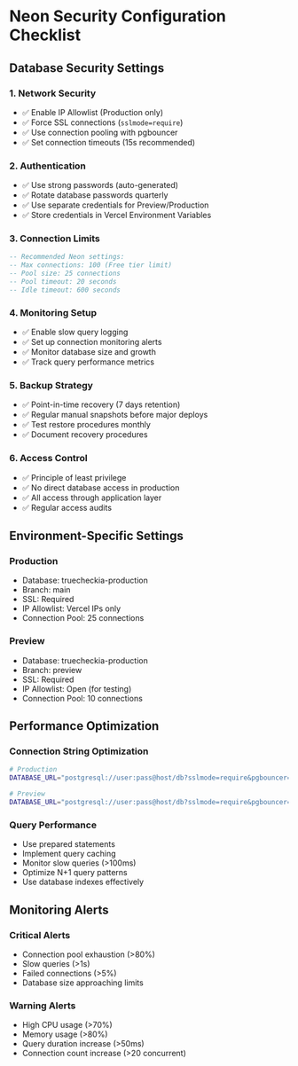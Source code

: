 # Neon Security Configuration Checklist

## Database Security Settings

### 1. Network Security
- ✅ Enable IP Allowlist (Production only)
- ✅ Force SSL connections (`sslmode=require`)
- ✅ Use connection pooling with pgbouncer
- ✅ Set connection timeouts (15s recommended)

### 2. Authentication
- ✅ Use strong passwords (auto-generated)
- ✅ Rotate database passwords quarterly
- ✅ Use separate credentials for Preview/Production
- ✅ Store credentials in Vercel Environment Variables

### 3. Connection Limits
```sql
-- Recommended Neon settings:
-- Max connections: 100 (Free tier limit)
-- Pool size: 25 connections
-- Pool timeout: 20 seconds
-- Idle timeout: 600 seconds
```

### 4. Monitoring Setup
- ✅ Enable slow query logging
- ✅ Set up connection monitoring alerts
- ✅ Monitor database size and growth
- ✅ Track query performance metrics

### 5. Backup Strategy
- ✅ Point-in-time recovery (7 days retention)
- ✅ Regular manual snapshots before major deploys
- ✅ Test restore procedures monthly
- ✅ Document recovery procedures

### 6. Access Control
- ✅ Principle of least privilege
- ✅ No direct database access in production
- ✅ All access through application layer
- ✅ Regular access audits

## Environment-Specific Settings

### Production
- Database: truecheckia-production
- Branch: main
- SSL: Required
- IP Allowlist: Vercel IPs only
- Connection Pool: 25 connections

### Preview
- Database: truecheckia-production
- Branch: preview
- SSL: Required
- IP Allowlist: Open (for testing)
- Connection Pool: 10 connections

## Performance Optimization

### Connection String Optimization
```bash
# Production
DATABASE_URL="postgresql://user:pass@host/db?sslmode=require&pgbouncer=true&connect_timeout=15&pool_timeout=20&application_name=truecheckia-prod"

# Preview
DATABASE_URL="postgresql://user:pass@host/db?sslmode=require&pgbouncer=true&connect_timeout=15&pool_timeout=20&application_name=truecheckia-preview"
```

### Query Performance
- Use prepared statements
- Implement query caching
- Monitor slow queries (>100ms)
- Optimize N+1 query patterns
- Use database indexes effectively

## Monitoring Alerts

### Critical Alerts
- Connection pool exhaustion (>80%)
- Slow queries (>1s)
- Failed connections (>5%)
- Database size approaching limits

### Warning Alerts
- High CPU usage (>70%)
- Memory usage (>80%)
- Query duration increase (>50ms)
- Connection count increase (>20 concurrent)